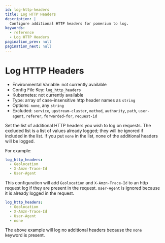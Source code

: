 ```yaml
---
id: log-http-headers
title: Log HTTP Headers
description: |
  Configure additional HTTP headers for pomerium to log.
keywords:
  - reference
  - Log HTTP Headers
pagination_prev: null
pagination_next: null
---
```


# Log HTTP Headers

- Environmental Variable: not currently available
- Config File Key: `log_http_headers`
- Kubernetes: not currently available
- Type: array of case-insensitive http header names as `string`
- Options: `none`, any `string`
- Excluded: `service`, `upstream-cluster`, `method`, `authority`, `path`, `user-agent`, `referer`, `forwarded-for`, `request-id`

Set the list of additional HTTP headers you wish to log on requests. The excluded list is a list of values already logged; they will be ignored if included in the list. If you put `none` in the list, none of the additional headers will be logged.

For example:

```yaml
log_http_headers:
  - Geolocation
  - X-Amzn-Trace-Id
  - User-Agent
```

This configuration will add `Geolocation` and `X-Amzn-Trace-Id` to an http request log if they are present in the request. `User-Agent` is ignored because it is already logged in the request. 

```yaml
log_http_headers:
  - Geolocation
  - X-Amzn-Trace-Id
  - User-Agent
  - none
```

The above example will log no additional headers because the `none` keyword is present.
